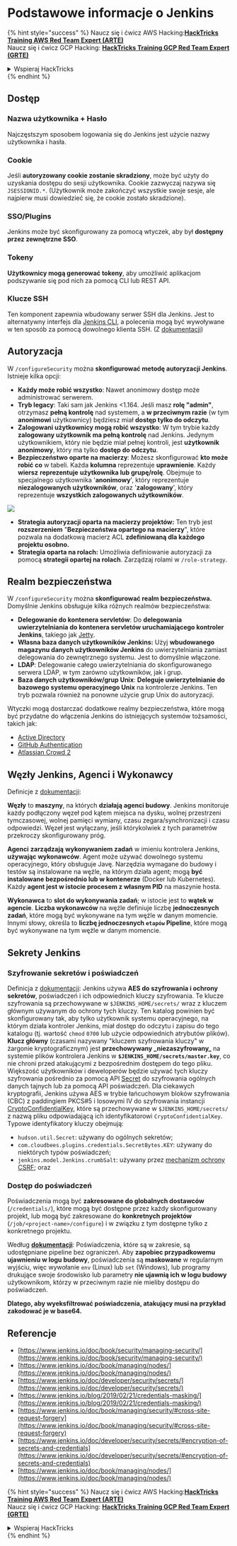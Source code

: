 # Podstawowe informacje o Jenkins

{% hint style="success" %}
Naucz się i ćwicz AWS Hacking:<img src="/.gitbook/assets/image.png" alt="" data-size="line">[**HackTricks Training AWS Red Team Expert (ARTE)**](https://training.hacktricks.xyz/courses/arte)<img src="/.gitbook/assets/image.png" alt="" data-size="line">\
Naucz się i ćwicz GCP Hacking: <img src="/.gitbook/assets/image (2).png" alt="" data-size="line">[**HackTricks Training GCP Red Team Expert (GRTE)**<img src="/.gitbook/assets/image (2).png" alt="" data-size="line">](https://training.hacktricks.xyz/courses/grte)

<details>

<summary>Wspieraj HackTricks</summary>

* Sprawdź [**plany subskrypcji**](https://github.com/sponsors/carlospolop)!
* **Dołącz do** 💬 [**grupy Discord**](https://discord.gg/hRep4RUj7f) lub [**grupy telegram**](https://t.me/peass) lub **śledź** nas na **Twitterze** 🐦 [**@hacktricks\_live**](https://twitter.com/hacktricks\_live)**.**
* **Dziel się trikami hakerskimi, przesyłając PR-y do** [**HackTricks**](https://github.com/carlospolop/hacktricks) i [**HackTricks Cloud**](https://github.com/carlospolop/hacktricks-cloud) repozytoriów na GitHubie.

</details>
{% endhint %}

## Dostęp

### Nazwa użytkownika + Hasło

Najczęstszym sposobem logowania się do Jenkins jest użycie nazwy użytkownika i hasła.

### Cookie

Jeśli **autoryzowany cookie zostanie skradziony**, może być użyty do uzyskania dostępu do sesji użytkownika. Cookie zazwyczaj nazywa się `JSESSIONID.*`. (Użytkownik może zakończyć wszystkie swoje sesje, ale najpierw musi dowiedzieć się, że cookie zostało skradzione).

### SSO/Plugins

Jenkins może być skonfigurowany za pomocą wtyczek, aby był **dostępny przez zewnętrzne SSO**.

### Tokeny

**Użytkownicy mogą generować tokeny**, aby umożliwić aplikacjom podszywanie się pod nich za pomocą CLI lub REST API.

### Klucze SSH

Ten komponent zapewnia wbudowany serwer SSH dla Jenkins. Jest to alternatywny interfejs dla [Jenkins CLI](https://www.jenkins.io/doc/book/managing/cli/), a polecenia mogą być wywoływane w ten sposób za pomocą dowolnego klienta SSH. (Z [dokumentacji](https://plugins.jenkins.io/sshd/))

## Autoryzacja

W `/configureSecurity` można **skonfigurować metodę autoryzacji Jenkins**. Istnieje kilka opcji:

* **Każdy może robić wszystko**: Nawet anonimowy dostęp może administrować serwerem.
* **Tryb legacy**: Taki sam jak Jenkins <1.164. Jeśli masz **rolę "admin"**, otrzymasz **pełną kontrolę** nad systemem, a **w przeciwnym razie** (w tym **anonimowi** użytkownicy) będziesz miał **dostęp tylko do odczytu**.
* **Zalogowani użytkownicy mogą robić wszystko**: W tym trybie każdy **zalogowany użytkownik ma pełną kontrolę** nad Jenkins. Jedynym użytkownikiem, który nie będzie miał pełnej kontroli, jest **użytkownik anonimowy**, który ma tylko **dostęp do odczytu**.
* **Bezpieczeństwo oparte na macierzy**: Możesz skonfigurować **kto może robić co** w tabeli. Każda **kolumna** reprezentuje **uprawnienie**. Każdy **wiersz** **reprezentuje** **użytkownika lub grupę/rolę**. Obejmuje to specjalnego użytkownika '**anonimowy**', który reprezentuje **niezalogowanych użytkowników**, oraz '**zalogowany**', który reprezentuje **wszystkich zalogowanych użytkowników**.

![](<../../.gitbook/assets/image (149).png>)

* **Strategia autoryzacji oparta na macierzy projektów:** Ten tryb jest **rozszerzeniem** "**Bezpieczeństwa opartego na macierzy**", które pozwala na dodatkową macierz ACL **zdefiniowaną dla każdego projektu osobno.**
* **Strategia oparta na rolach:** Umożliwia definiowanie autoryzacji za pomocą **strategii opartej na rolach**. Zarządzaj rolami w `/role-strategy`.

## **Realm bezpieczeństwa**

W `/configureSecurity` można **skonfigurować realm bezpieczeństwa.** Domyślnie Jenkins obsługuje kilka różnych realmów bezpieczeństwa:

* **Delegowanie do kontenera servletów**: Do **delegowania uwierzytelniania do kontenera servletów uruchamiającego kontroler Jenkins**, takiego jak [Jetty](https://www.eclipse.org/jetty/).
* **Własna baza danych użytkowników Jenkins:** Użyj **wbudowanego magazynu danych użytkowników Jenkins** do uwierzytelniania zamiast delegowania do zewnętrznego systemu. Jest to domyślnie włączone.
* **LDAP**: Delegowanie całego uwierzytelniania do skonfigurowanego serwera LDAP, w tym zarówno użytkowników, jak i grup.
* **Baza danych użytkowników/grup Unix**: **Deleguje uwierzytelnianie do bazowego systemu operacyjnego Unix** na kontrolerze Jenkins. Ten tryb pozwala również na ponowne użycie grup Unix do autoryzacji.

Wtyczki mogą dostarczać dodatkowe realmy bezpieczeństwa, które mogą być przydatne do włączenia Jenkins do istniejących systemów tożsamości, takich jak:

* [Active Directory](https://plugins.jenkins.io/active-directory)
* [GitHub Authentication](https://plugins.jenkins.io/github-oauth)
* [Atlassian Crowd 2](https://plugins.jenkins.io/crowd2)

## Węzły Jenkins, Agenci i Wykonawcy

Definicje z [dokumentacji](https://www.jenkins.io/doc/book/managing/nodes/):

**Węzły** to **maszyny**, na których **działają agenci budowy**. Jenkins monitoruje każdy podłączony węzeł pod kątem miejsca na dysku, wolnej przestrzeni tymczasowej, wolnej pamięci wymiany, czasu zegara/synchronizacji i czasu odpowiedzi. Węzeł jest wyłączany, jeśli którykolwiek z tych parametrów przekroczy skonfigurowany próg.

**Agenci** **zarządzają** **wykonywaniem zadań** w imieniu kontrolera Jenkins, **używając wykonawców**. Agent może używać dowolnego systemu operacyjnego, który obsługuje Javę. Narzędzia wymagane do budowy i testów są instalowane na węźle, na którym działa agent; mogą **być instalowane bezpośrednio lub w kontenerze** (Docker lub Kubernetes). Każdy **agent jest w istocie procesem z własnym PID** na maszynie hosta.

**Wykonawca** to **slot do wykonywania zadań**; w istocie jest to **wątek w agencie**. **Liczba wykonawców** na węźle definiuje liczbę **jednoczesnych zadań**, które mogą być wykonywane na tym węźle w danym momencie. Innymi słowy, określa to **liczbę jednoczesnych `etapów` Pipeline**, które mogą być wykonywane na tym węźle w danym momencie.

## Sekrety Jenkins

### Szyfrowanie sekretów i poświadczeń

Definicja z [dokumentacji](https://www.jenkins.io/doc/developer/security/secrets/#encryption-of-secrets-and-credentials): Jenkins używa **AES do szyfrowania i ochrony sekretów**, poświadczeń i ich odpowiednich kluczy szyfrowania. Te klucze szyfrowania są przechowywane w `$JENKINS_HOME/secrets/` wraz z kluczem głównym używanym do ochrony tych kluczy. Ten katalog powinien być skonfigurowany tak, aby tylko użytkownik systemu operacyjnego, na którym działa kontroler Jenkins, miał dostęp do odczytu i zapisu do tego katalogu (tj. wartość `chmod` `0700` lub użycie odpowiednich atrybutów plików). **Klucz główny** (czasami nazywany "kluczem szyfrowania kluczy" w żargonie kryptograficznym) jest **przechowywany \_niezaszyfrowany\_** na systemie plików kontrolera Jenkins w **`$JENKINS_HOME/secrets/master.key`**, co nie chroni przed atakującymi z bezpośrednim dostępem do tego pliku. Większość użytkowników i deweloperów będzie używać tych kluczy szyfrowania pośrednio za pomocą API [Secret](https://javadoc.jenkins.io/byShortName/Secret) do szyfrowania ogólnych danych tajnych lub za pomocą API poświadczeń. Dla ciekawych kryptografii, Jenkins używa AES w trybie łańcuchowym bloków szyfrowania (CBC) z paddingiem PKCS#5 i losowymi IV do szyfrowania instancji [CryptoConfidentialKey](https://javadoc.jenkins.io/byShortName/CryptoConfidentialKey), które są przechowywane w `$JENKINS_HOME/secrets/` z nazwą pliku odpowiadającą ich identyfikatorowi `CryptoConfidentialKey`. Typowe identyfikatory kluczy obejmują:

* `hudson.util.Secret`: używany do ogólnych sekretów;
* `com.cloudbees.plugins.credentials.SecretBytes.KEY`: używany do niektórych typów poświadczeń;
* `jenkins.model.Jenkins.crumbSalt`: używany przez [mechanizm ochrony CSRF](https://www.jenkins.io/doc/book/managing/security/#cross-site-request-forgery); oraz

### Dostęp do poświadczeń

Poświadczenia mogą być **zakresowane do globalnych dostawców** (`/credentials/`), które mogą być dostępne przez każdy skonfigurowany projekt, lub mogą być zakresowane do **konkretnych projektów** (`/job/<project-name>/configure`) i w związku z tym dostępne tylko z konkretnego projektu.

Według [**dokumentacji**](https://www.jenkins.io/blog/2019/02/21/credentials-masking/): Poświadczenia, które są w zakresie, są udostępniane pipeline bez ograniczeń. Aby **zapobiec przypadkowemu ujawnieniu w logu budowy**, poświadczenia są **maskowane** w regularnym wyjściu, więc wywołanie `env` (Linux) lub `set` (Windows), lub programy drukujące swoje środowisko lub parametry **nie ujawnią ich w logu budowy** użytkownikom, którzy w przeciwnym razie nie mieliby dostępu do poświadczeń.

**Dlatego, aby wyeksfiltrować poświadczenia, atakujący musi na przykład zakodować je w base64.**

## Referencje

* [https://www.jenkins.io/doc/book/security/managing-security/](https://www.jenkins.io/doc/book/security/managing-security/)
* [https://www.jenkins.io/doc/book/managing/nodes/](https://www.jenkins.io/doc/book/managing/nodes/)
* [https://www.jenkins.io/doc/developer/security/secrets/](https://www.jenkins.io/doc/developer/security/secrets/)
* [https://www.jenkins.io/blog/2019/02/21/credentials-masking/](https://www.jenkins.io/blog/2019/02/21/credentials-masking/)
* [https://www.jenkins.io/doc/book/managing/security/#cross-site-request-forgery](https://www.jenkins.io/doc/book/managing/security/#cross-site-request-forgery)
* [https://www.jenkins.io/doc/developer/security/secrets/#encryption-of-secrets-and-credentials](https://www.jenkins.io/doc/developer/security/secrets/#encryption-of-secrets-and-credentials)
* [https://www.jenkins.io/doc/book/managing/nodes/](https://www.jenkins.io/doc/book/managing/nodes/)

{% hint style="success" %}
Naucz się i ćwicz AWS Hacking:<img src="/.gitbook/assets/image.png" alt="" data-size="line">[**HackTricks Training AWS Red Team Expert (ARTE)**](https://training.hacktricks.xyz/courses/arte)<img src="/.gitbook/assets/image.png" alt="" data-size="line">\
Naucz się i ćwicz GCP Hacking: <img src="/.gitbook/assets/image (2).png" alt="" data-size="line">[**HackTricks Training GCP Red Team Expert (GRTE)**<img src="/.gitbook/assets/image (2).png" alt="" data-size="line">](https://training.hacktricks.xyz/courses/grte)

<details>

<summary>Wspieraj HackTricks</summary>

* Sprawdź [**plany subskrypcji**](https://github.com/sponsors/carlospolop)!
* **Dołącz do** 💬 [**grupy Discord**](https://discord.gg/hRep4RUj7f) lub [**grupy telegram**](https://t.me/peass) lub **śledź** nas na **Twitterze** 🐦 [**@hacktricks\_live**](https://twitter.com/hacktricks\_live)**.**
* **Dziel się trikami hakerskimi, przesyłając PR-y do** [**HackTricks**](https://github.com/carlospolop/hacktricks) i [**HackTricks Cloud**](https://github.com/carlospolop/hacktricks-cloud) repozytoriów na GitHubie.

</details>
{% endhint %}

